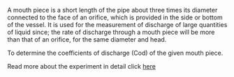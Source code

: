 A mouth piece is a short length of the pipe about three times its diameter connected to the face of an orifice, which is provided in the side or bottom of the vessel. It is used for the measurement of discharge of large quantities of liquid since; the rate of discharge through a mouth piece will be more than that of an orifice, for the same diameter and head. 

To determine the coefficients of discharge (Cod) of the given mouth piece. 

Read more about the experiment in detail click [here](docs/4.Mouthpieces.pdf)

